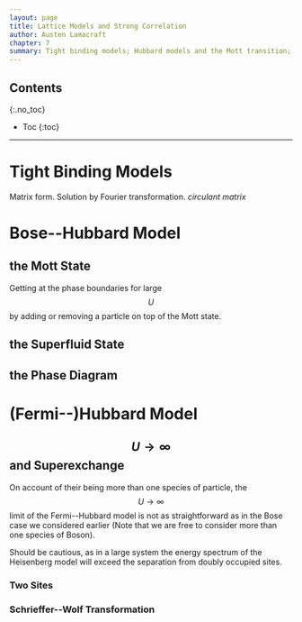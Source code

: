 ```yaml
---
layout: page
title: Lattice Models and Strong Correlation
author: Austen Lamacraft
chapter: 7
summary: Tight binding models; Hubbard models and the Mott transition; Superexchange.
---
```


## Contents
{:.no_toc}

* Toc
{:toc}

---

# Tight Binding Models

Matrix form. Solution by Fourier transformation. _circulant matrix_

# Bose--Hubbard Model

## the Mott State

Getting at the phase boundaries for large $$U$$ by adding or removing a particle on top of the Mott state.

## the Superfluid State

## the Phase Diagram

# (Fermi--)Hubbard Model

## $$U\to\infty$$ and Superexchange

On account of their being more than one species of particle, the $$U\to\infty$$ limit of the Fermi--Hubbard model is not as straightforward as in the Bose case we considered earlier (Note that we are free to consider more than one species of Boson).

Should be cautious, as in a large system the energy spectrum of the Heisenberg model will exceed the separation from doubly occupied sites.

### Two Sites

### Schrieffer--Wolf Transformation
